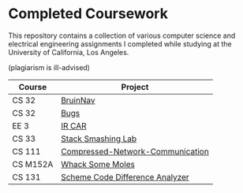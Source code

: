 # Completed Coursework

This repository contains a collection of various computer science and electrical engineering assignments I completed while studying at the University of California, Los Angeles.

(plagiarism is ill-advised)

| Course  | Project |
|---------|---------|
| CS 32 | [BruinNav](https://github.com/rwgriffithv/Completed-Coursework/tree/master/BruinNav-Project) |
| CS 32 | [Bugs](https://github.com/rwgriffithv/Completed-Coursework/tree/master/Bugs-Project) |
| EE 3  | [IR CAR](https://github.com/rwgriffithv/Completed-Coursework/tree/master/Car-Project) |
| CS 33 | [Stack Smashing Lab](https://github.com/rwgriffithv/Completed-Coursework/tree/master/Smashing-Lab) |
| CS 111| [Compressed-Network-Communication](https://github.com/rwgriffithv/Completed-Coursework/tree/master/Compressed-Network-Communication) |
| CS M152A | [Whack Some Moles](https://github.com/rwgriffithv/Completed-Coursework/tree/master/Whack_Some_Moles) |
| CS 131 | [Scheme Code Difference Analyzer](https://github.com/rwgriffithv/Completed-Coursework/tree/master/Scheme_Code_Diff) |

